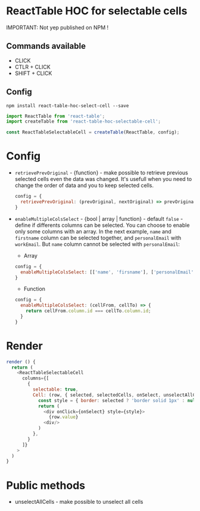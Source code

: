 ReactTable HOC for selectable cells 
===================

IMPORTANT: Not yep published on NPM !

## Commands available

* CLICK
* CTLR + CLICK
* SHIFT + CLICK

## Config

```
npm install react-table-hoc-select-cell --save
```

```js
import ReactTable from 'react-table';
import createTable from 'react-table-hoc-selectable-cell';

const ReactTableSelectableCell = createTable(ReactTable, config);
```

# Config
* ```retrievePrevOriginal``` - {function} - make possible to retrieve previous selected cells even the data was changed. It's usefull when you need to change the order of data and you to keep selected cells.
  ```js
  config = {
    retrievePrevOriginal: (prevOriginal, nextOriginal) => prevOriginal.id === nextOriginal.id
  }
  ```

* ```enableMultipleColsSelect``` - {bool | array | function} - default `false` - define if differents columns can be selected. You can choose to enable only some columns with an array.
In the next example, `name` and `firstname` column can be selected together, and `personalEmail` with `workEmail`. But `name` column cannot be selected with `personalEmail`: 

  * Array

  ```js
  config = {
    enableMultipleColsSelect: [['name', 'firsname'], ['personalEmail', 'workEmail']]
  }
  ```

  * Function

  ```js
  config = {
    enableMultipleColsSelect: (cellFrom, cellTo) => {
      return cellFrom.column.id === cellTo.column.id;
    }
  }
  ```

# Render

```js
render () {
  return (
    <ReactTableSelectableCell
      columns={[
        {
          selectable: true,
          Cell: (row, { selected, selectedCells, onSelect, unselectAllCells }) => {
            const style = { border: selected ? 'border solid 1px' : null };
            return (
              <div onClick={onSelect} style={style}>
                {row.value}
              <div/>
            )
          },
        }
      ]}
    >
  )
}
```

# Public methods
* unselectAllCells - make possible to unselect all cells
